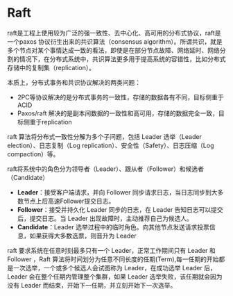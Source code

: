 # Raft


raft是工程上使用较为广泛的强一致性、去中心化、高可用的分布式协议，raft是一个paxos 协议衍生出来的共识算法（consensus algorithm）。所谓共识，就是多个节点对某个事情达成一致的看法，即使是在部分节点故障、网络延时、网络分割的情况下，在分布式系统中，共识算法更多用于提高系统的容错性，比如分布式存储中的复制集（replication）。

本质上，分布式事务和共识协议解决的两类问题：

- 2PC等协议解决的是分布式事务的一致性，存储的数据各有不同，目标侧重于ACID
- Paxos/raft 解决的是副本间数据的一致性和高可用，存储的数据完全一致，目标侧重于replication


raft 算法将分布式一致性分解为多个子问题，包括 Leader 选举（Leader election）、日志复制（Log replication）、安全性（Safety）、日志压缩（Log compaction）等。

raft将系统中的角色分为领导者（Leader）、跟从者（Follower）和候选者（Candidate）

- **Leader**：接受客户端请求，并向 Follower 同步请求日志，当日志同步到大多数节点上后高速Follower提交日志。
- **Follower**：接受并持久化 Leader 同步的日志，在 Leader 告知日志可以提交后，提交日志。当 Leader 出现故障时，主动推荐自己为候选人。
- **Candidate**：Leader 选举过程中的临时角色。向其他节点发送请求投票信息，如果获得大多数选票，则晋升为 Leader


raft 要求系统在任意时刻最多只有一个 Leader，正常工作期间只有 Leader 和 Follower ，Raft 算法将时间划分为任意不同长度的任期(Term),每一任期的开始都是一次选举，一个或多个候选人会试图称为 Leader，在成功选举 Leader 后，Leader 会在整个任期内管理整个集群，如果 Leader 选举失败，该任期就会因为没有 Leader 而结束，开始下一任期，并立刻开始下一次选举。
